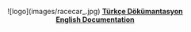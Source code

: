 <p align="center">
  ![logo](images/racecar_.jpg)
  <b><a href="Dökümantasyon.md">Türkçe Dökümantasyon</a></b><br>
  <b><a href="Documentation.md">English Documentation</a></b>
</p>
